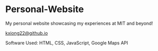 # Personal-Website
My personal website showcasing my experiences at MIT and beyond!

kxiong22@github.io

Software Used: HTML, CSS, JavaScript, Google Maps API
